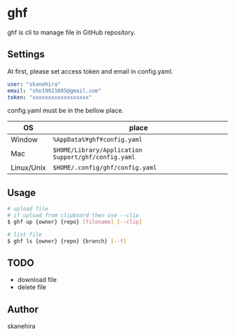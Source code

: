 # ghf
ghf is cli to manage file in GitHub repository.

## Settings
At first, please set access token and email in config.yaml.

```yaml
user: "skanehira"
email: "sho19921005@gmail.com"
token: "xxxxxxxxxxxxxxxxxx"
```

config.yaml must be in the bellow place.

| OS         | place                                               |
|------------|-----------------------------------------------------|
| Window     | `%AppData%¥ghf¥config.yaml`                         |
| Mac        | `$HOME/Library/Application Support/ghf/config.yaml` |
| Linux/Unix | `$HOME/.config/ghf/config.yaml`                     |

## Usage

```sh
# upload file
# if upload from clipboard then use --clip
$ ghf up {owner} {repo} [filename] [--clip]

# list file
$ ghf ls {owner} {repo} {branch} [--f]
```

## TODO
- download file
- delete file

## Author
skanehira
